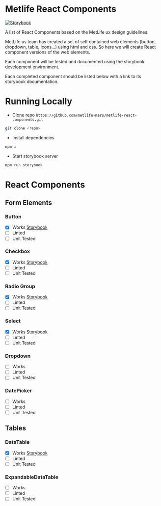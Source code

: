 # Metlife React Components

[![Storybook](https://github.com/storybooks/press/blob/master/badges/storybook.svg)](https://metlife-mars.github.io/metlife-react-components)

A list of React Components based on the MetLife ux design guidelines.

MetLife us team has created a set of self contained web elements (button, dropdown, table, icons...) using html and css. So here we will create React component versions of the web elements.

Each component will be tested and documented using the storybook development environment.

Each completed component should be listed below with a link to its storybook documentation.

# Running Locally

* Clone repo `https://github.com/metlife-mars/metlife-react-components.git`
```sh
git clone <repo>
```

* Install dependencies
```sh
npm i
```

* Start storybook server
```sh
npm run storybook
```

# React Components

## Form Elements

### Button
* [x] Works [Storybook](https://metlife-mars.github.io/metlife-react-components/?selectedKind=Button)
* [ ] Linted
* [ ] Unit Tested

### Checkbox
* [x] Works [Storybook](https://metlife-mars.github.io/metlife-react-components/?selectedKind=Checkbox)
* [ ] Linted
* [ ] Unit Tested

### Radio Group
* [x] Works [Storybook](https://metlife-mars.github.io/metlife-react-components/?selectedKind=Radio%20Group)
* [ ] Linted
* [ ] Unit Tested

### Select
* [x] Works [Storybook](https://metlife-mars.github.io/metlife-react-components/?selectedKind=Select)
* [ ] Linted
* [ ] Unit Tested

### Dropdown
* [ ] Works
* [ ] Linted
* [ ] Unit Tested

### DatePicker
* [ ] Works
* [ ] Linted
* [ ] Unit Tested

## Tables

### DataTable
* [x] Works [Storybook](https://metlife-mars.github.io/metlife-react-components/?selectedKind=Data%20Table)
* [ ] Linted
* [ ] Unit Tested

### ExpandableDataTable
* [ ] Works
* [ ] Linted
* [ ] Unit Tested
